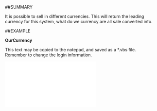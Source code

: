 

##SUMMARY

It is possible to sell in different currencies. This will return the leading currency for this system, what do we currency are all sale converted into.


##EXAMPLE

**OurCurrency**

This text may be copied to the notepad, and saved as a *.vbs file. Remember to change the login information.

![](../../Examples/vbs/SOSale.OurCurrency.vbs.txt)





